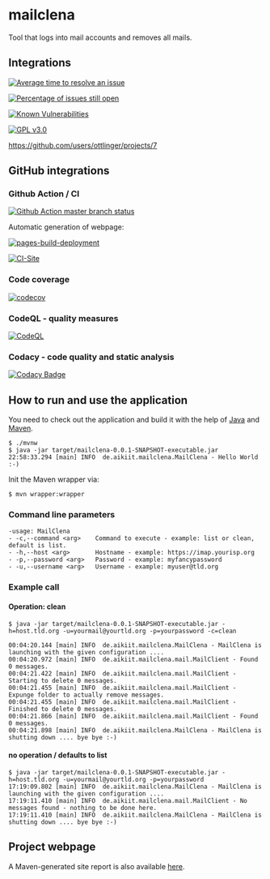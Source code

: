 # mailclena
Tool that logs into mail accounts and removes all mails.

## Integrations

[![Average time to resolve an issue](http://isitmaintained.com/badge/resolution/ottlinger/mailclena.svg)](http://isitmaintained.com/project/ottlinger/mailclena "Average time to resolve an issue")

[![Percentage of issues still open](http://isitmaintained.com/badge/open/ottlinger/mailclena.svg)](http://isitmaintained.com/project/ottlinger/mailclena "Percentage of issues still open")

[![Known Vulnerabilities](https://snyk.io/test/github/ottlinger/mailclena/badge.svg)](https://snyk.io/test/github/ottlinger/mailclena)

[![GPL v3.0](https://img.shields.io/github/license/ottlinger/mailclena.svg)](https://www.gnu.org/licenses/gpl-3.0.en.html)

https://github.com/users/ottlinger/projects/7

## GitHub integrations
### Github Action / CI

[![Github Action master branch status](https://github.com/ottlinger/mailclena/actions/workflows/maven.yml/badge.svg?branch=master)](https://github.com/ottlinger/mailclena/actions)

Automatic generation of webpage:

[![pages-build-deployment](https://github.com/ottlinger/mailclena/actions/workflows/pages/pages-build-deployment/badge.svg)](https://github.com/ottlinger/mailclena/actions/workflows/pages/pages-build-deployment)

[![CI-Site](https://github.com/ottlinger/mailclena/actions/workflows/site.yml/badge.svg)](https://github.com/ottlinger/mailclena/actions/workflows/site.yml)

### Code coverage

[![codecov](https://codecov.io/gh/ottlinger/mailclena/branch/master/graph/badge.svg)](https://codecov.io/gh/ottlinger/mailclena)

### CodeQL - quality measures

[![CodeQL](https://github.com/ottlinger/mailclena/actions/workflows/codeql.yml/badge.svg?branch=master&event=push)](https://github.com/ottlinger/mailclena/actions/workflows/codeql.yml)

### Codacy - code quality and static analysis

[![Codacy Badge](https://app.codacy.com/project/badge/Grade/658661b0051e42518a91298797e372bd)](https://www.codacy.com/gh/ottlinger/mailclena/dashboard)

## How to run and use the application

You need to check out the application and build it with the help of [Java](https://java.sun.com) and [Maven](https://maven.apache.org/).

```
$ ./mvnw
$ java -jar target/mailclena-0.0.1-SNAPSHOT-executable.jar
22:58:33.294 [main] INFO  de.aikiit.mailclena.MailClena - Hello World :-)
```

Init the Maven wrapper via:
```
$ mvn wrapper:wrapper
```

### Command line parameters

```
-usage: MailClena
- -c,--command <arg>    Command to execute - example: list or clean, default is list.
- -h,--host <arg>       Hostname - example: https://imap.yourisp.org
- -p,--password <arg>   Password - example: myfancypassword
- -u,--username <arg>   Username - example: myuser@tld.org
```

### Example call

#### Operation: clean
```
$ java -jar target/mailclena-0.0.1-SNAPSHOT-executable.jar -h=host.tld.org -u=yourmail@yourtld.org -p=yourpassword -c=clean

00:04:20.144 [main] INFO  de.aikiit.mailclena.MailClena - MailClena is launching with the given configuration ....
00:04:20.972 [main] INFO  de.aikiit.mailclena.mail.MailClient - Found 0 messages.
00:04:21.422 [main] INFO  de.aikiit.mailclena.mail.MailClient - Starting to delete 0 messages.
00:04:21.455 [main] INFO  de.aikiit.mailclena.mail.MailClient - Expunge folder to actually remove messages.
00:04:21.455 [main] INFO  de.aikiit.mailclena.mail.MailClient - Finished to delete 0 messages.
00:04:21.866 [main] INFO  de.aikiit.mailclena.mail.MailClient - Found 0 messages.
00:04:21.898 [main] INFO  de.aikiit.mailclena.MailClena - MailClena is shutting down .... bye bye :-)
```

#### no operation / defaults to list
```
$ java -jar target/mailclena-0.0.1-SNAPSHOT-executable.jar -h=host.tld.org -u=yourmail@yourtld.org -p=yourpassword
17:19:09.802 [main] INFO  de.aikiit.mailclena.MailClena - MailClena is launching with the given configuration ....
17:19:11.410 [main] INFO  de.aikiit.mailclena.mail.MailClient - No messages found - nothing to be done here.
17:19:11.410 [main] INFO  de.aikiit.mailclena.MailClena - MailClena is shutting down .... bye bye :-)
```

## Project webpage

A Maven-generated site report is also available [here](https://ottlinger.github.io/mailclena/).
